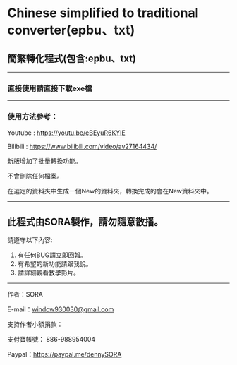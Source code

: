 # Chinese simplified to traditional converter(epbu、txt)
## 簡繁轉化程式(包含:epbu、txt)

***
### 直接使用請直接下載exe檔

***

### 使用方法參考：

Youtube : https://youtu.be/eBEyuR6KYlE

Bilibili : https://www.bilibili.com/video/av27164434/

新版增加了批量轉換功能。

不會刪除任何檔案。

在選定的資料夾中生成一個New的資料夾，轉換完成的會在New資料夾中。

***
## 此程式由SORA製作，請勿隨意散播。

請遵守以下內容:
1. 有任何BUG請立即回報。
2. 有希望的新功能請跟我說。
3. 請詳細觀看教學影片。

***
作者：SORA

E-mail：window930030@gmail.com


支持作者小額捐款：

支付寶帳號： 886-988954004

Paypal：https://paypal.me/dennySORA
